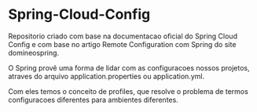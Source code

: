 # Spring-Cloud-Config
<p><emph>Repositorio criado com base na documentacao oficial do Spring Cloud Config e com base no artigo Remote Configuration com Spring do site domineospring.</emph></p>
<p>O Spring provê uma forma de lidar com as configuracoes nossos projetos, atraves do arquivo application.properties ou application.yml.</p>
<p>Com eles temos o conceito de profiles, que resolve o problema de termos configuracoes diferentes para ambientes diferentes.</p>
